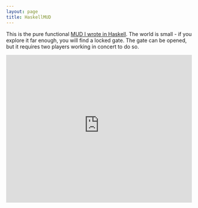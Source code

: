 ```yaml
---
layout: page
title: HaskellMUD
---
```


This is the pure functional [MUD I wrote in Haskell][mud-repo]. The world is small - if you explore it far enough, you will find a locked gate. The gate can be opened, but it requires two players working in concert to do so.

<iframe width="100%" height="400px" src="https://haskell-mud.herokuapp.com/" frameborder="0" scrolling="no"></iframe>

[mud-repo]: https://github.com/MartinSnyder/haskell-mud
[heroku-site]: https://www.heroku.com/
